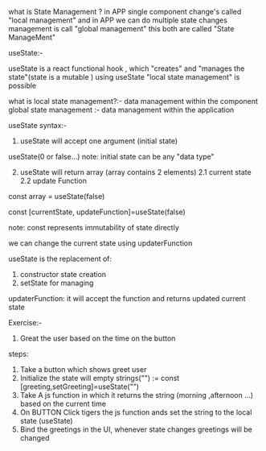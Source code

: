 
what is State Management ?
in APP single component change's called "local management" and 
in APP we can do multiple state changes management is call "global management" this both are called "State ManageMent"

useState:- 

useState is a react functional hook , which "creates" and "manages the state"(state is a mutable )
using useState "local state management" is possible 

what is local state management?:- data management within the component 
global state management :- data management within the application


useState syntax:- 

1. useState will accept one  argument (initial state)

useState(0 or false...)
note: initial state can be any "data type"

2. useState will return array (array contains 2 elements)
2.1 current state
2.2 update Function

const array = useState(false)

const [currentState, updateFunction]=useState(false)

note: const represents immutability of state  directly 

we can change the current state using updaterFunction

useState is the replacement of:
1. constructor state creation
2. setState for managing

updaterFunction: it will accept the function and returns updated current state

Exercise:-
1. Great the user based on the time on the button

steps:

1. Take a button which shows greet user
2. Initialize the state will empty strings("") := const [greeting,setGreeting]=useState("")
3. Take A js function in which it returns the string (morning ,afternoon ...) based on the current time
4. On BUTTON Click tigers the js function ands set the  string to the local state (useState)
5. Bind the greetings in the UI, whenever state changes greetings will be changed